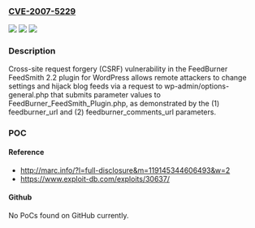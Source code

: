 ### [CVE-2007-5229](https://cve.mitre.org/cgi-bin/cvename.cgi?name=CVE-2007-5229)
![](https://img.shields.io/static/v1?label=Product&message=n%2Fa&color=blue)
![](https://img.shields.io/static/v1?label=Version&message=n%2Fa&color=blue)
![](https://img.shields.io/static/v1?label=Vulnerability&message=n%2Fa&color=brighgreen)

### Description

Cross-site request forgery (CSRF) vulnerability in the FeedBurner FeedSmith 2.2 plugin for WordPress allows remote attackers to change settings and hijack blog feeds via a request to wp-admin/options-general.php that submits parameter values to FeedBurner_FeedSmith_Plugin.php, as demonstrated by the (1) feedburner_url and (2) feedburner_comments_url parameters.

### POC

#### Reference
- http://marc.info/?l=full-disclosure&m=119145344606493&w=2
- https://www.exploit-db.com/exploits/30637/

#### Github
No PoCs found on GitHub currently.

